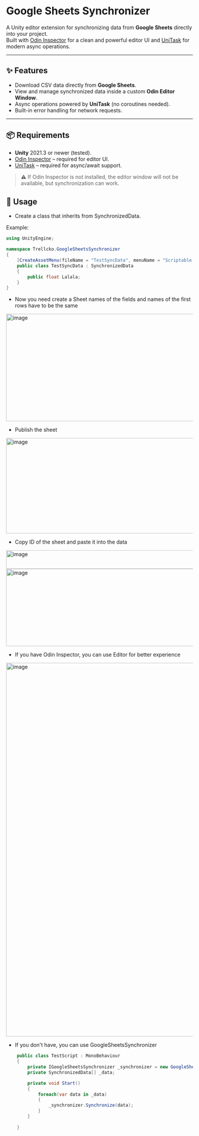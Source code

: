 # Google Sheets Synchronizer

A Unity editor extension for synchronizing data from **Google Sheets** directly into your project.  
Built with [Odin Inspector](https://odininspector.com/) for a clean and powerful editor UI and [UniTask](https://github.com/Cysharp/UniTask) for modern async operations.

---

## ✨ Features
- Download CSV data directly from **Google Sheets**.
- View and manage synchronized data inside a custom **Odin Editor Window**.
- Async operations powered by **UniTask** (no coroutines needed).
- Built-in error handling for network requests.

---

## 📦 Requirements
- **Unity** 2021.3 or newer (tested).
- [Odin Inspector](https://odininspector.com/) – required for editor UI.
- [UniTask](https://github.com/Cysharp/UniTask) – required for async/await support.

> ⚠️ If Odin Inspector is not installed, the editor window will not be available, but synchronization can work.
>
## 🚀 Usage

- Create a class that inherits from SynchronizedData.

Example:

```csharp
using UnityEngine;

namespace Trellcko.GoogleSheetsSynchronizer
{
    [CreateAssetMenu(fileName = "TestSyncData", menuName = "Scriptable Objects/TestSyncData")]
    public class TestSyncData : SynchronizedData
    {
        public float Lalala;
    }
}
```
- Now you need create a Sheet names of the fields and names of the first rows have to be the same

<img width="508" height="289" alt="image" src="https://github.com/user-attachments/assets/e7079a55-bb12-4702-9c51-aa5d0d0d3578" />

- Publish the sheet
  
<img width="799" height="257" alt="image" src="https://github.com/user-attachments/assets/eddd2272-e31f-4479-bbbb-03955a5d008a" />

- Copy ID of the sheet and paste it into the data
  
<img width="1296" height="50" alt="image" src="https://github.com/user-attachments/assets/1b595adc-fbab-4e1f-b041-127d30d536e1" />

<img width="1030" height="208" alt="image" src="https://github.com/user-attachments/assets/0e32e656-3772-4ff4-83d7-ac525ee982ed" />

- If you have Odin Inspector, you can use Editor for better experience

<img width="928" height="1005" alt="image" src="https://github.com/user-attachments/assets/e172a818-7ca4-4915-a8c2-56331216feb3" />

- If you don't have, you can use GoogleSheetsSynchronizer

```csharp
    public class TestScript : MonoBehaviour
    {
        private IGoogleSheetsSynchronizer _synchronizer = new GoogleSheetsSynchronizer();
        private SynchronizedData[] _data;

        private void Start()
        {
            foreach(var data in _data)
            {
                _synchronizer.Synchronize(data);
            }
        }
        
    }
```
